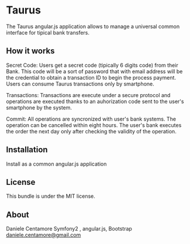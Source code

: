 Taurus
========================

The Taurus angular.js application allows to manage
a universal common interface for tipical bank transfers.

How it works
-------------

Secret Code:
Users get a secret code (tipically 6 digits code) from their Bank. This code will be a sort of password that
with email address will be the credential to obtain a transaction ID to begin the process payment. Users can
consume Taurus transactions only by smartphone. 

Transactions:
Transactions are execute under a secure protocol and operations are executed thanks to an auhorization code
sent to the user's smartphone by the system.

Commit:
All operations are syncronized with user's bank systems. The operation can be cancelled within eight hours.
The user's bank executes the order the next day only after checking the validity of the operation.

Installation
------------

Install as a common angular.js application

License
-------

This bundle is under the MIT license. 

About
-----

Daniele Centamore
Symfony2 , angular.js, Bootstrap 
daniele.centamore@gmail.com